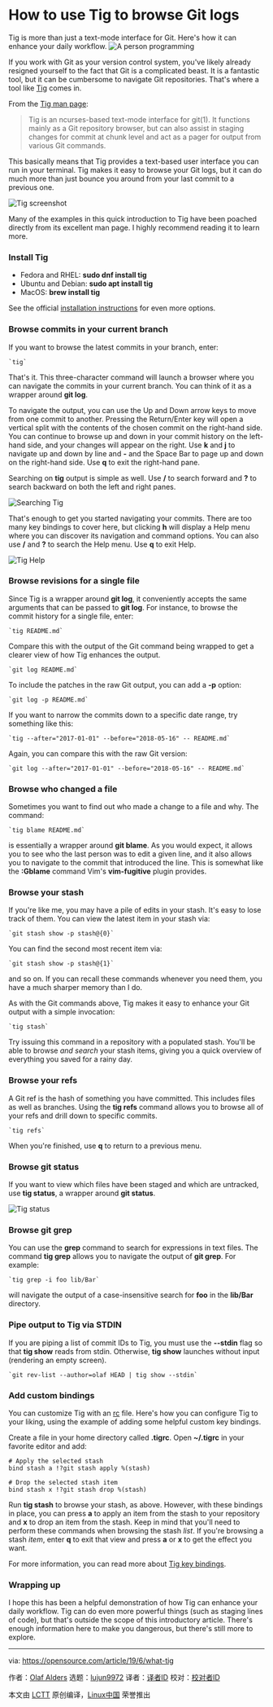 [#]: collector: (lujun9972)
[#]: translator: ( )
[#]: reviewer: ( )
[#]: publisher: ( )
[#]: url: ( )
[#]: subject: (How to use Tig to browse Git logs)
[#]: via: (https://opensource.com/article/19/6/what-tig)
[#]: author: (Olaf Alders https://opensource.com/users/oalders/users/mbbroberg/users/marcobravo)

How to use Tig to browse Git logs
======
Tig is more than just a text-mode interface for Git. Here's how it can
enhance your daily workflow.
![A person programming][1]

If you work with Git as your version control system, you've likely already resigned yourself to the fact that Git is a complicated beast. It is a fantastic tool, but it can be cumbersome to navigate Git repositories. That's where a tool like [Tig][2] comes in.

From the [Tig man page][3]:

> Tig is an ncurses-based text-mode interface for git(1). It functions mainly as a Git repository browser, but can also assist in staging changes for commit at chunk level and act as a pager for output from various Git commands.

This basically means that Tig provides a text-based user interface you can run in your terminal. Tig makes it easy to browse your Git logs, but it can do much more than just bounce you around from your last commit to a previous one.

![Tig screenshot][4]

Many of the examples in this quick introduction to Tig have been poached directly from its excellent man page. I highly recommend reading it to learn more.

### Install Tig

  * Fedora and RHEL: **sudo dnf install tig**
  * Ubuntu and Debian: **sudo apt install tig**
  * MacOS: **brew install tig**



See the official [installation instructions][5] for even more options.

### Browse commits in your current branch

If you want to browse the latest commits in your branch, enter:


```
`tig`
```

That's it. This three-character command will launch a browser where you can navigate the commits in your current branch. You can think of it as a wrapper around **git log**.

To navigate the output, you can use the Up and Down arrow keys to move from one commit to another. Pressing the Return/Enter key will open a vertical split with the contents of the chosen commit on the right-hand side. You can continue to browse up and down in your commit history on the left-hand side, and your changes will appear on the right. Use **k** and **j** to navigate up and down by line and **-** and the Space Bar to page up and down on the right-hand side. Use **q** to exit the right-hand pane.

Searching on **tig** output is simple as well. Use **/** to search forward and **?** to search backward on both the left and right panes.

![Searching Tig][6]

That's enough to get you started navigating your commits. There are too many key bindings to cover here, but clicking **h** will display a Help menu where you can discover its navigation and command options. You can also use **/** and **?** to search the Help menu. Use **q** to exit Help.

![Tig Help][7]

### Browse revisions for a single file

Since Tig is a wrapper around **git log**, it conveniently accepts the same arguments that can be passed to **git log**. For instance, to browse the commit history for a single file, enter:


```
`tig README.md`
```

Compare this with the output of the Git command being wrapped to get a clearer view of how Tig enhances the output.


```
`git log README.md`
```

To include the patches in the raw Git output, you can add a **-p** option:


```
`git log -p README.md`
```

If you want to narrow the commits down to a specific date range, try something like this:


```
`tig --after="2017-01-01" --before="2018-05-16" -- README.md`
```

Again, you can compare this with the raw Git version:


```
`git log --after="2017-01-01" --before="2018-05-16" -- README.md`
```

### Browse who changed a file

Sometimes you want to find out who made a change to a file and why. The command:


```
`tig blame README.md`
```

is essentially a wrapper around **git blame**. As you would expect, it allows you to see who the last person was to edit a given line, and it also allows you to navigate to the commit that introduced the line. This is somewhat like the **:Gblame** command Vim's **vim-fugitive** plugin provides.

### Browse your stash

If you're like me, you may have a pile of edits in your stash. It's easy to lose track of them. You can view the latest item in your stash via: 


```
`git stash show -p stash@{0}`
```

You can find the second most recent item via:


```
`git stash show -p stash@{1}`
```

and so on. If you can recall these commands whenever you need them, you have a much sharper memory than I do.

As with the Git commands above, Tig makes it easy to enhance your Git output with a simple invocation:


```
`tig stash`
```

Try issuing this command in a repository with a populated stash. You'll be able to browse _and search_ your stash items, giving you a quick overview of everything you saved for a rainy day.

### Browse your refs

A Git ref is the hash of something you have committed. This includes files as well as branches. Using the **tig refs** command allows you to browse all of your refs and drill down to specific commits.


```
`tig refs`
```

When you're finished, use **q** to return to a previous menu.

### Browse git status

If you want to view which files have been staged and which are untracked, use **tig status**, a wrapper around **git status**.

![Tig status][8]

### Browse git grep

You can use the **grep** command to search for expressions in text files. The command **tig grep** allows you to navigate the output of **git grep**. For example:


```
`tig grep -i foo lib/Bar`
```

will navigate the output of a case-insensitive search for **foo** in the **lib/Bar** directory.

### Pipe output to Tig via STDIN

If you are piping a list of commit IDs to Tig, you must use the **\--stdin** flag so that **tig show** reads from stdin. Otherwise, **tig show** launches without input (rendering an empty screen).


```
`git rev-list --author=olaf HEAD | tig show --stdin`
```

### Add custom bindings

You can customize Tig with an [rc][9] file. Here's how you can configure Tig to your liking, using the example of adding some helpful custom key bindings.

Create a file in your home directory called **.tigrc**. Open **~/.tigrc** in your favorite editor and add:


```
# Apply the selected stash
bind stash a !?git stash apply %(stash)

# Drop the selected stash item
bind stash x !?git stash drop %(stash)
```

Run **tig stash** to browse your stash, as above. However, with these bindings in place, you can press **a** to apply an item from the stash to your repository and **x** to drop an item from the stash. Keep in mind that you'll need to perform these commands when browsing the stash _list_. If you're browsing a stash _item_, enter **q** to exit that view and press **a** or **x** to get the effect you want.

For more information, you can read more about [Tig key bindings][10].

### Wrapping up

I hope this has been a helpful demonstration of how Tig can enhance your daily workflow. Tig can do even more powerful things (such as staging lines of code), but that's outside the scope of this introductory article. There's enough information here to make you dangerous, but there's still more to explore.

--------------------------------------------------------------------------------

via: https://opensource.com/article/19/6/what-tig

作者：[Olaf Alders][a]
选题：[lujun9972][b]
译者：[译者ID](https://github.com/译者ID)
校对：[校对者ID](https://github.com/校对者ID)

本文由 [LCTT](https://github.com/LCTT/TranslateProject) 原创编译，[Linux中国](https://linux.cn/) 荣誉推出

[a]: https://opensource.com/users/oalders/users/mbbroberg/users/marcobravo
[b]: https://github.com/lujun9972
[1]: https://opensource.com/sites/default/files/styles/image-full-size/public/lead-images/computer_keyboard_laptop_development_code_woman.png?itok=vbYz6jjb (A person programming)
[2]: https://jonas.github.io/tig/
[3]: http://manpages.ubuntu.com/manpages/bionic/man1/tig.1.html
[4]: https://opensource.com/sites/default/files/uploads/tig.jpg (Tig screenshot)
[5]: https://jonas.github.io/tig/INSTALL.html
[6]: https://opensource.com/sites/default/files/uploads/tig-search.png (Searching Tig)
[7]: https://opensource.com/sites/default/files/uploads/tig-help.png (Tig Help)
[8]: https://opensource.com/sites/default/files/uploads/tig-status.png (Tig status)
[9]: https://en.wikipedia.org/wiki/Run_commands
[10]: https://github.com/jonas/tig/wiki/Bindings
